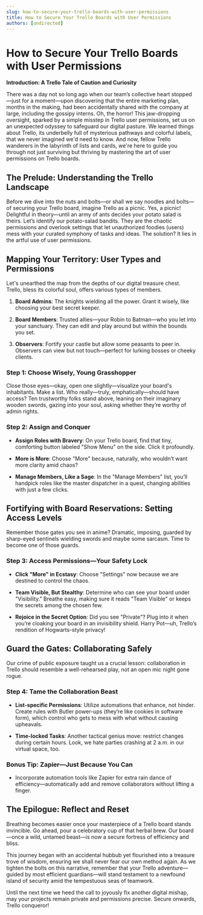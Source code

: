 ```yaml
---
slug: how-to-secure-your-trello-boards-with-user-permissions
title: How to Secure Your Trello Boards with User Permissions
authors: [undirected]
---
```



# How to Secure Your Trello Boards with User Permissions

**Introduction: A Trello Tale of Caution and Curiosity**

There was a day not so long ago when our team’s collective heart stopped—just for a moment—upon discovering that the entire marketing plan, months in the making, had been accidentally shared with the company at large, including the gossipy interns. Oh, the horror! This jaw-dropping oversight, sparked by a simple misstep in Trello user permissions, set us on an unexpected odyssey to safeguard our digital pasture. We learned things about Trello, its underbelly full of mysterious pathways and colorful labels, that we never imagined we'd need to know. And now, fellow Trello wanderers in the labyrinth of lists and cards, we're here to guide you through not just surviving but thriving by mastering the art of user permissions on Trello boards.

## The Prelude: Understanding the Trello Landscape

Before we dive into the nuts and bolts—or shall we say noodles and bolts—of securing your Trello board, imagine Trello as a picnic. Yes, a picnic! Delightful in theory—until an army of ants decides your potato salad is theirs. Let’s identify our potato-salad bandits. They are the chaotic permissions and overlook settings that let unauthorized foodies (users) mess with your curated symphony of tasks and ideas. The solution? It lies in the artful use of user permissions.

## Mapping Your Territory: User Types and Permissions

Let's unearthed the map from the depths of our digital treasure chest. Trello, bless its colorful soul, offers various types of members.

1. **Board Admins**: The knights wielding all the power. Grant it wisely, like choosing your best secret keeper.

2. **Board Members**: Trusted allies—your Robin to Batman—who you let into your sanctuary. They can edit and play around but within the bounds you set.

3. **Observers**: Fortify your castle but allow some peasants to peer in. Observers can view but not touch—perfect for lurking bosses or cheeky clients.

### Step 1: Choose Wisely, Young Grasshopper

Close those eyes—okay, open one slightly—visualize your board's inhabitants. Make a list. Who really—truly, emphatically—should have access? Ten trustworthy folks stand above, leaning on their imaginary wooden swords, gazing into your soul, asking whether they’re worthy of admin rights.

### Step 2: Assign and Conquer

- **Assign Roles with Bravery**: On your Trello board, find that tiny, comforting button labeled "Show Menu" on the side. Click it profoundly.

- **More is More**: Choose "More" because, naturally, who wouldn’t want more clarity amid chaos?

- **Manage Members, Like a Sage**: In the "Manage Members" list, you’ll handpick roles like the master dispatcher in a quest, changing abilities with just a few clicks.

## Fortifying with Board Reservations: Setting Access Levels

Remember those gates you see in anime? Dramatic, imposing, guarded by sharp-eyed sentinels wielding swords and maybe some sarcasm. Time to become one of those guards.

### Step 3: Access Permissions—Your Safety Lock

- **Click "More" in Ecstasy**: Choose "Settings" now because we are destined to control the chaos.

- **Team Visible, But Stealthy**: Determine who can see your board under "Visibility." Breathe easy, making sure it reads "Team Visible" or keeps the secrets among the chosen few.

- **Rejoice in the Secret Option**: Did you see "Private"? Plug into it when you’re cloaking your board in an invisibility shield. Harry Pot—uh, Trello’s rendition of Hogwarts-style privacy! 

## Guard the Gates: Collaborating Safely

Our crime of public exposure taught us a crucial lesson: collaboration in Trello should resemble a well-rehearsed play, not an open mic night gone rogue.

### Step 4: Tame the Collaboration Beast

- **List-specific Permissions**: Utilize automations that enhance, not hinder. Create rules with Butler power-ups (they’re like cookies in software form), which control who gets to mess with what without causing upheavals.

- **Time-locked Tasks**: Another tactical genius move: restrict changes during certain hours. Look, we hate parties crashing at 2 a.m. in our virtual space, too.

### Bonus Tip: Zapier—Just Because You Can

- Incorporate automation tools like Zapier for extra rain dance of efficiency—automatically add and remove collaborators without lifting a finger.

## The Epilogue: Reflect and Reset

Breathing becomes easier once your masterpiece of a Trello board stands invincible. Go ahead, pour a celebratory cup of that herbal brew. Our board—once a wild, untamed beast—is now a secure fortress of efficiency and bliss.

This journey began with an accidental hubbub yet flourished into a treasure trove of wisdom, ensuring we shall never fear our own method again. As we tighten the bolts on this narrative, remember that your Trello adventure—guided by most efficient guardians—will stand testament to a newfound island of security amid the tempestuous seas of teamwork.

Until the next time we heed the call to joyously fix another digital mishap, may your projects remain private and permissions precise. Secure onwards, Trello conqueror!